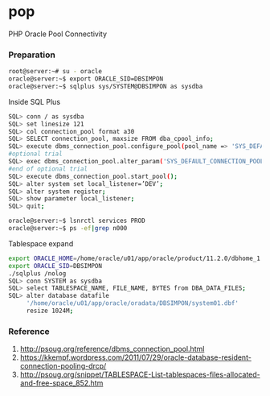 # pop
PHP Oracle Pool Connectivity

### Preparation
```sh
root@server:~# su - oracle
oracle@server:~$ export ORACLE_SID=DBSIMPON
oracle@server:~$ sqlplus sys/SYSTEM@DBSIMPON as sysdba
```
Inside SQL Plus
```sh
SQL> conn / as sysdba
SQL> set linesize 121 
SQL> col connection_pool format a30
SQL> SELECT connection_pool, maxsize FROM dba_cpool_info;
SQL> execute dbms_connection_pool.configure_pool(pool_name => 'SYS_DEFAULT_CONNECTION_POOL',minsize => 4,maxsize => 40,incrsize => 2,session_cached_cursors => 20,inactivity_timeout => 300,max_think_time => 600,max_use_session => 500000,max_lifetime_session => 86400);
#optional trial
SQL> exec dbms_connection_pool.alter_param('SYS_DEFAULT_CONNECTION_POOL', 'MAX_LIFETIME_SESSION', '120');
#end of optional trial
SQL> execute dbms_connection_pool.start_pool();
SQL> alter system set local_listener=’DEV’;
SQL> alter system register;
SQL> show parameter local_listener;
SQL> quit;

oracle@server:~$ lsnrctl services PROD
oracle@server:~$ ps -ef|grep n000
```

Tablespace expand
```sh
export ORACLE_HOME=/home/oracle/u01/app/oracle/product/11.2.0/dbhome_1
export ORACLE_SID=DBSIMPON
./sqlplus /nolog
SQL> conn SYSTEM as sysdba
SQL> select TABLESPACE_NAME, FILE_NAME, BYTES from DBA_DATA_FILES;
SQL> alter database datafile
     '/home/oracle/u01/app/oracle/oradata/DBSIMPON/system01.dbf'
     resize 1024M;
```


### Reference
 1. http://psoug.org/reference/dbms_connection_pool.html
 2. https://kkempf.wordpress.com/2011/07/29/oracle-database-resident-connection-pooling-drcp/
 3. http://psoug.org/snippet/TABLESPACE-List-tablespaces-files-allocated-and-free-space_852.htm